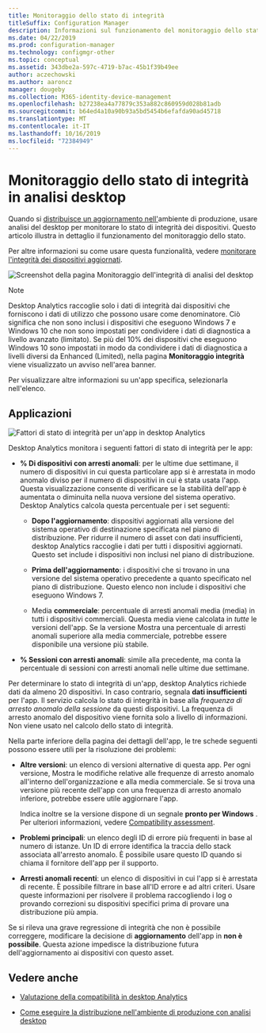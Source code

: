 ```yaml
---
title: Monitoraggio dello stato di integrità
titleSuffix: Configuration Manager
description: Informazioni sul funzionamento del monitoraggio dello stato di integrità in desktop Analytics.
ms.date: 04/22/2019
ms.prod: configuration-manager
ms.technology: configmgr-other
ms.topic: conceptual
ms.assetid: 343dbe2a-597c-4719-b7ac-45b1f39b49ee
author: aczechowski
ms.author: aaroncz
manager: dougeby
ms.collection: M365-identity-device-management
ms.openlocfilehash: b27238ea4a77879c353a882c860959d028b81adb
ms.sourcegitcommit: b64ed4a10a90b93a5bd5454b6efafda90ad45718
ms.translationtype: MT
ms.contentlocale: it-IT
ms.lasthandoff: 10/16/2019
ms.locfileid: "72384949"
---
```

# <a name="health-status-monitoring-in-desktop-analytics"></a>Monitoraggio dello stato di integrità in analisi desktop

Quando si [distribuisce un aggiornamento nell'](/sccm/desktop-analytics/deploy-prod)ambiente di produzione, usare analisi del desktop per monitorare lo stato di integrità dei dispositivi. Questo articolo illustra in dettaglio il funzionamento del monitoraggio dello stato.

Per altre informazioni su come usare questa funzionalità, vedere [monitorare l'integrità dei dispositivi aggiornati](/sccm/desktop-analytics/deploy-prod#bkmk_monitor).

![Screenshot della pagina Monitoraggio dell'integrità di analisi del desktop](media/monitor-health.png)

> [!NOTE]  
> Desktop Analytics raccoglie solo i dati di integrità dai dispositivi che forniscono i dati di utilizzo che possono usare come denominatore. Ciò significa che non sono inclusi i dispositivi che eseguono Windows 7 e Windows 10 che non sono impostati per condividere i dati di diagnostica a livello avanzato (limitato). Se più del 10% dei dispositivi che eseguono Windows 10 sono impostati in modo da condividere i dati di diagnostica a livelli diversi da Enhanced (Limited), nella pagina **Monitoraggio integrità** viene visualizzato un avviso nell'area banner.  

Per visualizzare altre informazioni su un'app specifica, selezionarla nell'elenco.



## <a name="apps"></a>Applicazioni

![Fattori di stato di integrità per un'app in desktop Analytics](media/monitor-health-status-factors.png)

Desktop Analytics monitora i seguenti fattori di stato di integrità per le app:

- **% Di dispositivi con arresti anomali**: per le ultime due settimane, il numero di dispositivi in cui questa particolare app si è arrestata in modo anomalo diviso per il numero di dispositivi in cui è stata usata l'app. Questa visualizzazione consente di verificare se la stabilità dell'app è aumentata o diminuita nella nuova versione del sistema operativo. Desktop Analytics calcola questa percentuale per i set seguenti:  

    - **Dopo l'aggiornamento**: dispositivi aggiornati alla versione del sistema operativo di destinazione specificata nel piano di distribuzione. Per ridurre il numero di asset con dati insufficienti, desktop Analytics raccoglie i dati per tutti i dispositivi aggiornati. Questo set include i dispositivi non inclusi nel piano di distribuzione.  

    - **Prima dell'aggiornamento**: i dispositivi che si trovano in una versione del sistema operativo precedente a quanto specificato nel piano di distribuzione. Questo elenco non include i dispositivi che eseguono Windows 7.  

    - Media **commerciale**: percentuale di arresti anomali media (media) in tutti i dispositivi commerciali. Questa media viene calcolata in *tutte* le versioni dell'app. Se la versione Mostra una percentuale di arresti anomali superiore alla media commerciale, potrebbe essere disponibile una versione più stabile.  

- **% Sessioni con arresti anomali**: simile alla precedente, ma conta la percentuale di sessioni con arresti anomali nelle ultime due settimane.  

Per determinare lo stato di integrità di un'app, desktop Analytics richiede dati da almeno 20 dispositivi. In caso contrario, segnala **dati insufficienti** per l'app. Il servizio calcola lo stato di integrità in base alla *frequenza di arresto anomalo della sessione* da questi dispositivi. La frequenza di arresto anomalo del dispositivo viene fornita solo a livello di informazioni. Non viene usato nel calcolo dello stato di integrità.

Nella parte inferiore della pagina dei dettagli dell'app, le tre schede seguenti possono essere utili per la risoluzione dei problemi:

- **Altre versioni**: un elenco di versioni alternative di questa app. Per ogni versione, Mostra le modifiche relative alle frequenze di arresto anomalo all'interno dell'organizzazione e alla media commerciale. Se si trova una versione più recente dell'app con una frequenza di arresto anomalo inferiore, potrebbe essere utile aggiornare l'app.  

    Indica inoltre se la versione dispone di un segnale **pronto per Windows** . Per ulteriori informazioni, vedere [Compatibility assessment](compat-assessment.md#driver-risk-assessment).  

- **Problemi principali**: un elenco degli ID di errore più frequenti in base al numero di istanze. Un ID di errore identifica la traccia dello stack associata all'arresto anomalo. È possibile usare questo ID quando si chiama il fornitore dell'app per il supporto.  

- **Arresti anomali recenti**: un elenco di dispositivi in cui l'app si è arrestata di recente. È possibile filtrare in base all'ID errore e ad altri criteri. Usare queste informazioni per risolvere il problema raccogliendo i log o provando correzioni su dispositivi specifici prima di provare una distribuzione più ampia.  

Se si rileva una grave regressione di integrità che non è possibile correggere, modificare la decisione di **aggiornamento** dell'app in **non è possibile**. Questa azione impedisce la distribuzione futura dell'aggiornamento ai dispositivi con questo asset.


## <a name="see-also"></a>Vedere anche

- [Valutazione della compatibilità in desktop Analytics](/sccm/desktop-analytics/compat-assessment)  

- [Come eseguire la distribuzione nell'ambiente di produzione con analisi desktop](/sccm/desktop-analytics/deploy-prod)  
